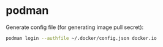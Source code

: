 podman
======

Generate config file (for generating image pull secret):

```bash
podman login --authfile ~/.docker/config.json docker.io
```